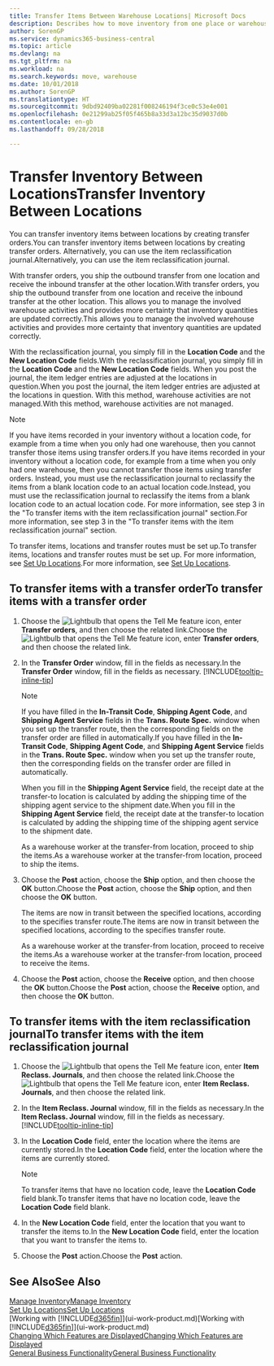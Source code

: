 ```yaml
---
title: Transfer Items Between Warehouse Locations| Microsoft Docs
description: Describes how to move inventory from one place or warehouse to another, either with the reclassification journal or with transfer orders.
author: SorenGP
ms.service: dynamics365-business-central
ms.topic: article
ms.devlang: na
ms.tgt_pltfrm: na
ms.workload: na
ms.search.keywords: move, warehouse
ms.date: 10/01/2018
ms.author: SorenGP
ms.translationtype: HT
ms.sourcegitcommit: 9dbd92409ba02281f008246194f3ce0c53e4e001
ms.openlocfilehash: 0e21299ab25f05f465b8a33d3a12bc35d9037d0b
ms.contentlocale: en-gb
ms.lasthandoff: 09/28/2018

---
```

# <a name="transfer-inventory-between-locations"></a><span data-ttu-id="6a033-103">Transfer Inventory Between Locations</span><span class="sxs-lookup"><span data-stu-id="6a033-103">Transfer Inventory Between Locations</span></span>
<span data-ttu-id="6a033-104">You can transfer inventory items between locations by creating transfer orders.</span><span class="sxs-lookup"><span data-stu-id="6a033-104">You can transfer inventory items between locations by creating transfer orders.</span></span> <span data-ttu-id="6a033-105">Alternatively, you can use the item reclassification journal.</span><span class="sxs-lookup"><span data-stu-id="6a033-105">Alternatively, you can use the item reclassification journal.</span></span>

<span data-ttu-id="6a033-106">With transfer orders, you ship the outbound transfer from one location and receive the inbound transfer at the other location.</span><span class="sxs-lookup"><span data-stu-id="6a033-106">With transfer orders, you ship the outbound transfer from one location and receive the inbound transfer at the other location.</span></span> <span data-ttu-id="6a033-107">This allows you to manage the involved warehouse activities and provides more certainty that inventory quantities are updated correctly.</span><span class="sxs-lookup"><span data-stu-id="6a033-107">This allows you to manage the involved warehouse activities and provides more certainty that inventory quantities are updated correctly.</span></span>

<span data-ttu-id="6a033-108">With the reclassification journal, you simply fill in the **Location Code** and the **New Location Code** fields.</span><span class="sxs-lookup"><span data-stu-id="6a033-108">With the reclassification journal, you simply fill in the **Location Code** and the **New Location Code** fields.</span></span> <span data-ttu-id="6a033-109">When you post the journal, the item ledger entries are adjusted at the locations in question.</span><span class="sxs-lookup"><span data-stu-id="6a033-109">When you post the journal, the item ledger entries are adjusted at the locations in question.</span></span> <span data-ttu-id="6a033-110">With this method, warehouse activities are not managed.</span><span class="sxs-lookup"><span data-stu-id="6a033-110">With this method, warehouse activities are not managed.</span></span>

> [!NOTE]  
>   <span data-ttu-id="6a033-111">If you have items recorded in your inventory without a location code, for example from a time when you only had one warehouse, then you cannot transfer those items using transfer orders.</span><span class="sxs-lookup"><span data-stu-id="6a033-111">If you have items recorded in your inventory without a location code, for example from a time when you only had one warehouse, then you cannot transfer those items using transfer orders.</span></span> <span data-ttu-id="6a033-112">Instead, you must use the reclassification journal to reclassify the items from a blank location code to an actual location code.</span><span class="sxs-lookup"><span data-stu-id="6a033-112">Instead, you must use the reclassification journal to reclassify the items from a blank location code to an actual location code.</span></span>  <span data-ttu-id="6a033-113">For more information, see step 3 in the "To transfer items with the item reclassification journal" section.</span><span class="sxs-lookup"><span data-stu-id="6a033-113">For more information, see step 3 in the "To transfer items with the item reclassification journal" section.</span></span>

<span data-ttu-id="6a033-114">To transfer items, locations and transfer routes must be set up.</span><span class="sxs-lookup"><span data-stu-id="6a033-114">To transfer items, locations and transfer routes must be set up.</span></span> <span data-ttu-id="6a033-115">For more information, see [Set Up Locations](inventory-how-setup-locations.md).</span><span class="sxs-lookup"><span data-stu-id="6a033-115">For more information, see [Set Up Locations](inventory-how-setup-locations.md).</span></span>

## <a name="to-transfer-items-with-a-transfer-order"></a><span data-ttu-id="6a033-116">To transfer items with a transfer order</span><span class="sxs-lookup"><span data-stu-id="6a033-116">To transfer items with a transfer order</span></span>
1. <span data-ttu-id="6a033-117">Choose the ![Lightbulb that opens the Tell Me feature](media/ui-search/search_small.png "Tell me what you want to do") icon, enter **Transfer orders**, and then choose the related link.</span><span class="sxs-lookup"><span data-stu-id="6a033-117">Choose the ![Lightbulb that opens the Tell Me feature](media/ui-search/search_small.png "Tell me what you want to do") icon, enter **Transfer orders**, and then choose the related link.</span></span>
2. <span data-ttu-id="6a033-118">In the **Transfer Order** window, fill in the fields as necessary.</span><span class="sxs-lookup"><span data-stu-id="6a033-118">In the **Transfer Order** window, fill in the fields as necessary.</span></span> [!INCLUDE[tooltip-inline-tip](includes/tooltip-inline-tip_md.md)]

    > [!NOTE]  
    >   <span data-ttu-id="6a033-119">If you have filled in the **In-Transit Code**, **Shipping Agent Code**, and **Shipping Agent Service** fields in the **Trans. Route Spec.** window when you set up the transfer route, then the corresponding fields on the transfer order are filled in automatically.</span><span class="sxs-lookup"><span data-stu-id="6a033-119">If you have filled in the **In-Transit Code**, **Shipping Agent Code**, and **Shipping Agent Service** fields in the **Trans. Route Spec.** window when you set up the transfer route, then the corresponding fields on the transfer order are filled in automatically.</span></span>

    <span data-ttu-id="6a033-120">When you fill in the **Shipping Agent Service** field, the receipt date at the transfer-to location is calculated by adding the shipping time of the shipping agent service to the shipment date.</span><span class="sxs-lookup"><span data-stu-id="6a033-120">When you fill in the **Shipping Agent Service** field, the receipt date at the transfer-to location is calculated by adding the shipping time of the shipping agent service to the shipment date.</span></span>

    <span data-ttu-id="6a033-121">As a warehouse worker at the transfer-from location, proceed to ship the items.</span><span class="sxs-lookup"><span data-stu-id="6a033-121">As a warehouse worker at the transfer-from location, proceed to ship the items.</span></span>
3. <span data-ttu-id="6a033-122">Choose the **Post** action, choose the **Ship** option, and then choose the **OK** button.</span><span class="sxs-lookup"><span data-stu-id="6a033-122">Choose the **Post** action, choose the **Ship** option, and then choose the **OK** button.</span></span>

    <span data-ttu-id="6a033-123">The items are now in transit between the specified locations, according to the specifies transfer route.</span><span class="sxs-lookup"><span data-stu-id="6a033-123">The items are now in transit between the specified locations, according to the specifies transfer route.</span></span>

    <span data-ttu-id="6a033-124">As a warehouse worker at the transfer-from location, proceed to receive the items.</span><span class="sxs-lookup"><span data-stu-id="6a033-124">As a warehouse worker at the transfer-from location, proceed to receive the items.</span></span>
4. <span data-ttu-id="6a033-125">Choose the **Post** action, choose the **Receive** option, and then choose the **OK** button.</span><span class="sxs-lookup"><span data-stu-id="6a033-125">Choose the **Post** action, choose the **Receive** option, and then choose the **OK** button.</span></span>

## <a name="to-transfer-items-with-the-item-reclassification-journal"></a><span data-ttu-id="6a033-126">To transfer items with the item reclassification journal</span><span class="sxs-lookup"><span data-stu-id="6a033-126">To transfer items with the item reclassification journal</span></span>
1. <span data-ttu-id="6a033-127">Choose the ![Lightbulb that opens the Tell Me feature](media/ui-search/search_small.png "Tell me what you want to do") icon, enter **Item Reclass. Journals**, and then choose the related link.</span><span class="sxs-lookup"><span data-stu-id="6a033-127">Choose the ![Lightbulb that opens the Tell Me feature](media/ui-search/search_small.png "Tell me what you want to do") icon, enter **Item Reclass. Journals**, and then choose the related link.</span></span>
2. <span data-ttu-id="6a033-128">In the **Item Reclass. Journal** window, fill in the fields as necessary.</span><span class="sxs-lookup"><span data-stu-id="6a033-128">In the **Item Reclass. Journal** window, fill in the fields as necessary.</span></span> [!INCLUDE[tooltip-inline-tip](includes/tooltip-inline-tip_md.md)]
3. <span data-ttu-id="6a033-129">In the **Location Code** field, enter the location where the items are currently stored.</span><span class="sxs-lookup"><span data-stu-id="6a033-129">In the **Location Code** field, enter the location where the items are currently stored.</span></span>

    > [!NOTE]  
    >   <span data-ttu-id="6a033-130">To transfer items that have no location code, leave the **Location Code** field blank.</span><span class="sxs-lookup"><span data-stu-id="6a033-130">To transfer items that have no location code, leave the **Location Code** field blank.</span></span>
4. <span data-ttu-id="6a033-131">In the **New Location Code** field, enter the location that you want to transfer the items to.</span><span class="sxs-lookup"><span data-stu-id="6a033-131">In the **New Location Code** field, enter the location that you want to transfer the items to.</span></span>
5. <span data-ttu-id="6a033-132">Choose the **Post** action.</span><span class="sxs-lookup"><span data-stu-id="6a033-132">Choose the **Post** action.</span></span>

## <a name="see-also"></a><span data-ttu-id="6a033-133">See Also</span><span class="sxs-lookup"><span data-stu-id="6a033-133">See Also</span></span>
[<span data-ttu-id="6a033-134">Manage Inventory</span><span class="sxs-lookup"><span data-stu-id="6a033-134">Manage Inventory</span></span>](inventory-manage-inventory.md)  
[<span data-ttu-id="6a033-135">Set Up Locations</span><span class="sxs-lookup"><span data-stu-id="6a033-135">Set Up Locations</span></span>](inventory-how-setup-locations.md)  
<span data-ttu-id="6a033-136">[Working with [!INCLUDE[d365fin](includes/d365fin_md.md)]](ui-work-product.md)</span><span class="sxs-lookup"><span data-stu-id="6a033-136">[Working with [!INCLUDE[d365fin](includes/d365fin_md.md)]](ui-work-product.md)</span></span>  
[<span data-ttu-id="6a033-137">Changing Which Features are Displayed</span><span class="sxs-lookup"><span data-stu-id="6a033-137">Changing Which Features are Displayed</span></span>](ui-experiences.md)  
[<span data-ttu-id="6a033-138">General Business Functionality</span><span class="sxs-lookup"><span data-stu-id="6a033-138">General Business Functionality</span></span>](ui-across-business-areas.md)

